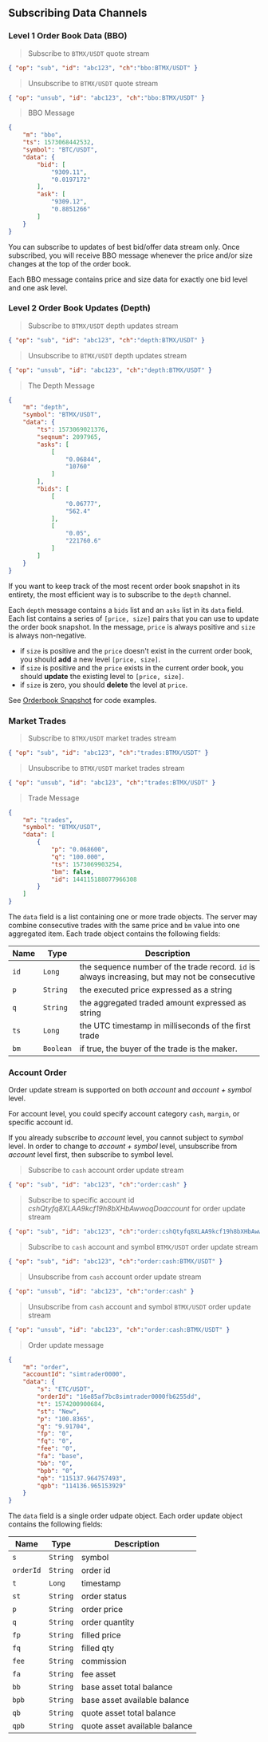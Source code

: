 ## Subscribing Data Channels


### Level 1 Order Book Data (BBO)

> Subscribe to `BTMX/USDT` quote stream

```json
{ "op": "sub", "id": "abc123", "ch":"bbo:BTMX/USDT" }
```

> Unsubscribe to `BTMX/USDT` quote stream

```json
{ "op": "unsub", "id": "abc123", "ch":"bbo:BTMX/USDT" }
```

> BBO Message 

```json
{
    "m": "bbo",
    "ts": 1573068442532,
    "symbol": "BTC/USDT",
    "data": {
        "bid": [
            "9309.11",
            "0.0197172"
        ],
        "ask": [
            "9309.12",
            "0.8851266"
        ]
    }
}
```

You can subscribe to updates of best bid/offer data stream only. Once subscribed, you will receive BBO message whenever 
the price and/or size changes at the top of the order book. 

Each BBO message contains price and size data for exactly one bid level and one ask level. 



### Level 2 Order Book Updates (Depth)

> Subscribe to `BTMX/USDT` depth updates stream

```json
{ "op": "sub", "id": "abc123", "ch":"depth:BTMX/USDT" }
```

> Unsubscribe to `BTMX/USDT` depth updates stream

```json
{ "op": "unsub", "id": "abc123", "ch":"depth:BTMX/USDT" }
```

> The Depth Message 

```json
{
    "m": "depth",
    "symbol": "BTMX/USDT",
    "data": {
        "ts": 1573069021376,
        "seqnum": 2097965,
        "asks": [
            [
                "0.06844",
                "10760"
            ]
        ],
        "bids": [
            [
                "0.06777",
                "562.4"
            ],
            [
                "0.05",
                "221760.6"
            ]
        ]
    }
}
```

If you want to keep track of the most recent order book snapshot in its entirety, the most efficient way is to subscribe to the `depth` channel. 

Each `depth` message contains a `bids` list and an `asks` list in its `data` field. Each list contains a series of `[price, size]` pairs that 
you can use to update the order book snapshot. In the message, `price` is always positive and `size` is always non-negative. 

* if `size` is positive and the `price` doesn't exist in the current order book, you should **add** a new level `[price, size]`. 
* if `size` is positive and the `price` exists in the current order book, you should **update** the existing level to `[price, size]`. 
* if `size` is zero, you should **delete** the level at `price`. 

See [Orderbook Snapshot](#orderbook-snapshot) for code examples.



### Market Trades 

> Subscribe to `BTMX/USDT` market trades stream

```json
{ "op": "sub", "id": "abc123", "ch":"trades:BTMX/USDT" }
```

> Unsubscribe to `BTMX/USDT` market trades stream

```json
{ "op": "unsub", "id": "abc123", "ch":"trades:BTMX/USDT" }
```

> Trade Message 

```json
{
    "m": "trades",
    "symbol": "BTMX/USDT",
    "data": [
        {
            "p": "0.068600",
            "q": "100.000",
            "ts": 1573069903254,
            "bm": false,
            "id": 144115188077966308
        }
    ]
}
```

The `data` field is a list containing one or more trade objects. The server may combine consecutive trades with the same price and `bm` 
value into one aggregated item. Each trade object contains the following fields:

 Name  | Type             | Description                                                                                    
-------| ---------------- | ---------------------------------------------------------------------------------------------- 
 `id`  | `Long`           | the sequence number of the trade record. `id` is always increasing, but may not be consecutive 
 `p`   | `String`         | the executed price expressed as a string                                                       
 `q`   | `String`         | the aggregated traded amount expressed as string                                               
 `ts`  | `Long`           | the UTC timestamp in milliseconds of the first trade                                           
 `bm`  | `Boolean`        | if true, the buyer of the trade is the maker.                                                  


### Account Order

Order update stream is supported on both *account* and *account + symbol* level.

For account level, you could specify account category `cash`, `margin`, or specific account id.

If you already subscribe to *account* level, you cannot subject to *symbol* level. In order to change to *account + symbol* level, unsubscribe from *account* level first, then subscribe to symbol level.

> Subscribe to `cash` account order update stream

```json
{ "op": "sub", "id": "abc123", "ch":"order:cash" }
```

> Subscribe to specific account id *cshQtyfq8XLAA9kcf19h8bXHbAwwoqDoaccount* for order update stream

```json
{ "op": "sub", "id": "abc123", "ch":"order:cshQtyfq8XLAA9kcf19h8bXHbAwwoqDo" }
```

> Subscribe to `cash` account and symbol `BTMX/USDT` order update stream

```json
{ "op": "sub", "id": "abc123", "ch":"order:cash:BTMX/USDT" }
```

> Unsubscribe from `cash` account order update stream

```json
{ "op": "unsub", "id": "abc123", "ch":"order:cash" }
```

> Unsubscribe from `cash` account and symbol `BTMX/USDT` order update stream

```json
{ "op": "unsub", "id": "abc123", "ch":"order:cash:BTMX/USDT" }
```

> Order update message

```json
{
    "m": "order", 
    "accountId": "simtrader0000", 
    "data": {
        "s": "ETC/USDT", 
        "orderId": "16e85af7bc8simtrader0000fb6255dd", 
        "t": 1574200900684, 
        "st": "New", 
        "p": "100.8365", 
        "q": "9.91704", 
        "fp": "0", 
        "fq": "0", 
        "fee": "0", 
        "fa": "base", 
        "bb": "0", 
        "bpb": "0", 
        "qb": "115137.964757493", 
        "qpb": "114136.965153929"
    }
}
```

The `data` field is a single order udpate object.  Each order update object contains the following fields:

Name     | Type | Description                                                                                    
---------| -----| ---------------------------------
`s`      | `String` | symbol
`orderId`| `String` | order id
`t`      | `Long`   | timestamp
`st`     | `String` | order status
`p`      | `String` | order price
`q`      | `String` | order quantity
`fp`     | `String` | filled price
`fq`     | `String` | filled qty
`fee`    | `String` | commission
`fa`     | `String` | fee asset
`bb`     | `String` | base asset total balance
`bpb`    | `String` | base asset available balance
`qb`     | `String` | quote asset total balance
`qpb`    | `String` | quote asset available balance

